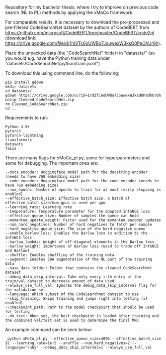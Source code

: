Repository for my bachelor thesis, where I try to improve on previous code search (NL to PL) methods by applying the xMoCo framework.

For comparable results, it is necessary to download the pre-processed and pre-filtered CodeSearchNet dataset by the authors of CodeBERT from https://github.com/microsoft/CodeBERT/tree/master/CodeBERT/code2nl (download link: https://drive.google.com/file/d/1rd2Tc6oUWBo7JouwexW3ksQ0PaOhUr6h).

Place the unpacked data (the "CodeSearchNet" folder) in "datasets/" (so you would e.g. have the Python training data under "datasets/CodeSearchNet/python/train.jsonl")

To download this using command line, do the following:

    pip install gdown
    mkdir datasets
    cd datasets/
    gdown https://drive.google.com/uc?id=1rd2Tc6oUWBo7JouwexW3ksQ0PaOhUr6h
    unzip Cleaned_CodeSearchNet.zip
    rm Cleaned_CodeSearchNet.zip
    cd ..

Requirements to run:

    Python 3.9+
    pytorch
    pytorch-lightning
    transformers
    datasets
    faiss

There are many flags for xMoCo_pl.py, some for hyperparameters and some for debugging. The important ones are:

    --docs_encoder: Huggingface model path for the docstring encoder (needs to have 768 embedding size)
    --code_encoder: Huggingface model path for the code encoder (needs to have 768 embedding size)
    --num_epochs: Number of epochs to train for at most (early stopping is enabled)
    --effective_batch_size: Effective batch size. a batch of effective_batch_size/num_gpus is used per gpu
    --learning_rate: Learning rate
    --temperature: Temperature parameter for the adapted InfoNCE loss
    --effective_queue_size: Number of samples the queue can hold
    --momentum_update_weight: Factor used for the momentum encoder updates
    --num_hard_negatives: Number of hard negatives to fetch per sample
    --hard_negative_queue_size: The size of the hard negative queue
    --enable_barlow_loss: Enables the Barlow loss in addition to the InfoNCE loss
    --barlow_lambda: Weight of off-diagonal elements in the Barlow loss
    --barlow_weight: Importance of Barlow loss (used to trade off InfoNCE and Barlow)
    --shuffle: Enables shuffling of the training data
    --augment: Enables EDA augmentation of the NL part of the training data
    --base_data_folder: Folder that contains the cleaned CodeSearchNet dataset
    --debug_data_skip_interval: Take only every i-th entry of the train/val dataset to decrease amount of data used
    --always_use_full_val: Ignores the debug_data_skip_interval flag for the validation set
    --language: Which subset of the CodeSearchNet dataset to use
    --skip_training: Skips training and jumps right into testing (if enabled)
    --checkpoint_path: Path to the model checkpoint that should be used for testing
    --do_test: When set, the best checkpoint is loaded after training and the combined val/test set is used to determine the final MRR

An example command can be seen below:

     python xMoCo_pl.py --effective_queue_size=4096 --effective_batch_size 32 --learning_rate=1e-5 --shuffle --num_hard_negatives=2 --language="ruby" --debug_data_skip_interval=1 --always_use_full_val 

   

